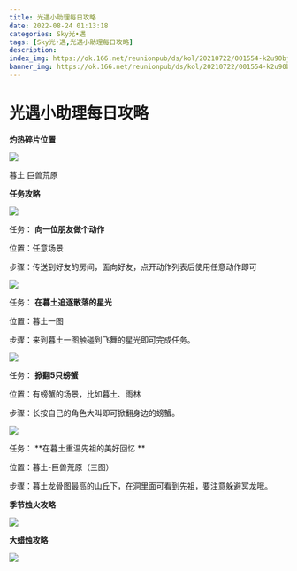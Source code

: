 ```yaml
---
title: 光遇小助理每日攻略
date: 2022-08-24 01:13:18
categories: Sky光•遇
tags: [Sky光•遇,光遇小助理每日攻略]
description: 
index_img: https://ok.166.net/reunionpub/ds/kol/20210722/001554-k2u90bj7ay.png?imageView&thumbnail=600x0&type=jpg
banner_img: https://ok.166.net/reunionpub/ds/kol/20210722/001554-k2u90bj7ay.png?imageView&thumbnail=600x0&type=jpg
---
```

# 光遇小助理每日攻略
**灼热碎片位置**

![](https://ok.166.net/reunionpub/ds/kol/20220814/002050-je8y2l7tg4.jpeg)

暮土 巨兽荒原

  

 **任务攻略**

![](https://ok.166.net/reunionpub/ds/kol/20220824/001408-ph1qtk8abe.png)

任务： **向一位朋友做个动作**

位置：任意场景

步骤：传送到好友的房间，面向好友，点开动作列表后使用任意动作即可

![](https://ok.166.net/reunionpub/ds/kol/20220824/001326-tioyg6maw2.png)

任务： **在暮土追逐散落的星光**

位置：暮土一图

步骤：来到暮土一图触碰到飞舞的星光即可完成任务。

![](https://ok.166.net/reunionpub/ds/kol/20220824/001343-k7qesbald8.png)

任务： **掀翻5只螃蟹**

位置：有螃蟹的场景，比如暮土、雨林

步骤：长按自己的角色大叫即可掀翻身边的螃蟹。

![](https://ok.166.net/reunionpub/ds/kol/20220824/001742-m2yg4l0cs7.png)

任务： **在暮土重温先祖的美好回忆  **

位置：暮土-巨兽荒原（三图）

步骤：暮土龙骨图最高的山丘下，在洞里面可看到先祖，要注意躲避冥龙哦。

 **季节烛火攻略**

![](https://ok.166.net/reunionpub/ds/kol/20220824/001051-v2swtoik13.png)

  

 **大蜡烛攻略**

![](https://ok.166.net/reunionpub/ds/kol/20220824/000925-e32akvnsqo.png)


